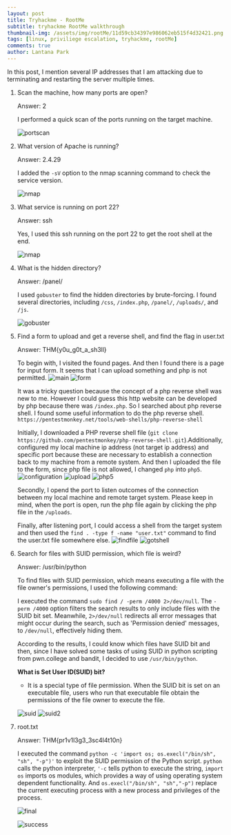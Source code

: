 ```yaml
---
layout: post
title: Tryhackme - RootMe
subtitle: tryhackme RootMe walkthrough
thumbnail-img: /assets/img/rootMe/11d59cb34397e986062eb515f4d32421.png
tags: [linux, priviliege escalation, tryhackme, rootMe]
comments: true
author: Lantana Park
---
```


In this post, I mention several IP addresses that I am attacking due to terminating and restarting the server multiple times.

1. Scan the machine, how many ports are open?

   Answer: 2

   I performed a quick scan of the ports running on the target machine.

   ![portscan](/assets/img/rootMe/Screenshot%202024-03-19%20at%2009.18.42.png)

2. What version of Apache is running?

   Answer: 2.4.29

   I added the `-sV` option to the nmap scanning command to check the service version.

   ![nmap](/assets/img/rootMe/Screenshot%202024-03-19%20at%2013.50.22.png)

3. What service is running on port 22?

   Answer: ssh

   Yes, I used this ssh running on the port 22 to get the root shell at the end.

   ![nmap](/assets/img/rootMe/Screenshot%202024-03-19%20at%2013.50.22.png)

4. What is the hidden directory?

   Answer: /panel/

   I used `gobuster` to find the hidden directories by brute-forcing. I found several directories, including `/css`, `/index.php`, `/panel/`, `/uploads/`, and `/js`.

   ![gobuster](/assets/img/rootMe/Screenshot%202024-03-19%20at%2009.18.42.png)

5. Find a form to upload and get a reverse shell, and find the flag in user.txt

   Answer: THM{y0u_g0t_a_sh3ll}

   To begin with, I visited the found pages. And then I found there is a page for input form. It seems that I can upload something and php is not permitted.
   ![main](/assets/img/rootMe/Screenshot%202024-03-19%20at%2010.59.47.png)
   ![form](/assets/img/rootMe/Screenshot%202024-03-19%20at%2009.47.22.png)

   It was a tricky question because the concept of a php reverse shell was new to me. However I could guess this http website can be developed by php because there was `/index.php`. So I searched about php reverse shell. I found some useful information to do the php reverse shell. `https://pentestmonkey.net/tools/web-shells/php-reverse-shell`

   Initially, I downloaded a PHP reverse shell file (`git clone https://github.com/pentestmonkey/php-reverse-shell.git`).Additionally, configured my local machine ip address (not target ip address) and specific port because these are necessary to establish a connection back to my machine from a remote system. And then I uploaded the file to the form, since php file is not allowed, I changed `php` into `php5`.
   ![configuration](/assets/img/rootMe/Untitled%20design.png)
   ![upload](/assets/img/rootMe/Screenshot%202024-03-19%20at%2009.49.02.png)
   ![php5](/assets/img/rootMe/Screenshot%202024-03-19%20at%2010.57.04.png)

   Secondly, I opend the port to listen outcomes of the connection between my local machine and remote target system. Please keep in mind, when the port is open, run the php file again by clicking the php file in the `/uploads`.

   Finally, after listening port, I could access a shell from the target system and then used the `find . -type f -name "user.txt"` command to find the user.txt file somewhere else.
   ![findfile](/assets/img/rootMe/Screenshot%202024-03-19%20at%2011.22.45.png)
   ![gotshell](/assets/img/rootMe/Screenshot%202024-03-19%20at%2011.23.26.png)

6. Search for files with SUID permission, which file is weird?

   Answer: /usr/bin/python

   To find files with SUID permission, which means executing a file with the file owner's permissions, I used the following command:

   I executed the command `sudo find / -perm /4000 2>/dev/null`. The `-perm /4000` option filters the search results to only include files with the SUID bit set. Meanwhile, `2>/dev/null` redirects all error messages that might occur during the search, such as 'Permission denied' messages, to `/dev/null`, effectively hiding them.

   According to the results, I could know which files have SUID bit and then, since I have solved some tasks of using SUID in python scripting from pwn.college and bandit, I decided to use `/usr/bin/python`.

   **What is Set User ID(SUID) bit?**

   - It is a special type of file permission. When the SUID bit is set on an executable file, users who run that executable file obtain the permissions of the file owner to execute the file.

   ![suid](/assets/img/rootMe/Screenshot%202024-03-20%20at%2009.10.36.png)
   ![suid2](/assets/img/rootMe/Screenshot%202024-03-20%20at%2009.10.52.png)

7. root.txt

   Answer: THM{pr1v1l3g3_3sc4l4t10n}

   I executed the command `python -c 'import os; os.execl("/bin/sh", "sh", "-p")'` to exploit the SUID permission of the Python script. `python` calls the python interpreter, `'-c` tells python to execute the string, `import os` imports os modules, which provides a way of using operating system dependent functionality. And `os.execl("/bin/sh", "sh","-p")` replace the current executing process with a new process and privileges of the process.

   ![final](/assets/img/rootMe/Screenshot%202024-03-20%20at%2009.26.05.png)

   ![success](/assets/img/rootMe/Screenshot%202024-03-20%20at%2010.50.21.png)
